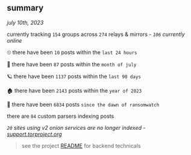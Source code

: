 
## summary
_july 10th, 2023_

currently tracking `154` groups across `274` relays & mirrors - _`106` currently online_

⏲ there have been `10` posts within the `last 24 hours`

🦈 there have been `87` posts within the `month of july`

🪐 there have been `1137` posts within the `last 90 days`

🏚 there have been `2143` posts within the `year of 2023`

🦕 there have been `6834` posts `since the dawn of ransomwatch`

there are `84` custom parsers indexing posts

_`20` sites using v2 onion services are no longer indexed - [support.torproject.org](https://support.torproject.org/onionservices/v2-deprecation/)_

> see the project [README](https://github.com/joshhighet/ransomwatch#ransomwatch--) for backend technicals
